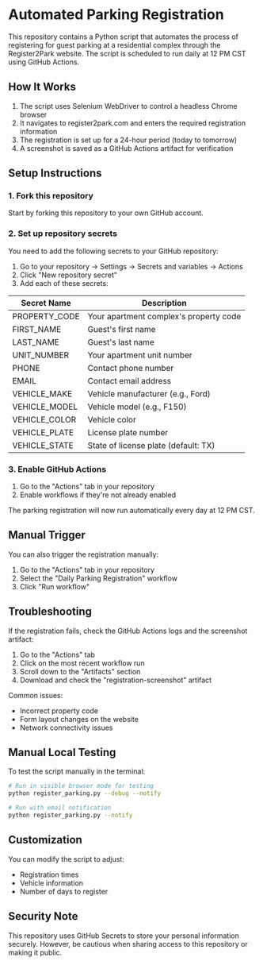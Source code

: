 # Automated Parking Registration

This repository contains a Python script that automates the process of registering for guest parking at a residential complex through the Register2Park website. The script is scheduled to run daily at 12 PM CST using GitHub Actions.

## How It Works

1. The script uses Selenium WebDriver to control a headless Chrome browser
2. It navigates to register2park.com and enters the required registration information
3. The registration is set up for a 24-hour period (today to tomorrow)
4. A screenshot is saved as a GitHub Actions artifact for verification

## Setup Instructions

### 1. Fork this repository

Start by forking this repository to your own GitHub account.

### 2. Set up repository secrets

You need to add the following secrets to your GitHub repository:

1. Go to your repository → Settings → Secrets and variables → Actions
2. Click "New repository secret"
3. Add each of these secrets:

| Secret Name     | Description                               |
|-----------------|-------------------------------------------|
| PROPERTY_CODE   | Your apartment complex's property code    |
| FIRST_NAME      | Guest's first name                        |
| LAST_NAME       | Guest's last name                         |
| UNIT_NUMBER     | Your apartment unit number                |
| PHONE           | Contact phone number                      |
| EMAIL           | Contact email address                     |
| VEHICLE_MAKE    | Vehicle manufacturer (e.g., Ford)         |
| VEHICLE_MODEL   | Vehicle model (e.g., F150)                |
| VEHICLE_COLOR   | Vehicle color                             |
| VEHICLE_PLATE   | License plate number                      |
| VEHICLE_STATE   | State of license plate (default: TX)      |

### 3. Enable GitHub Actions

1. Go to the "Actions" tab in your repository
2. Enable workflows if they're not already enabled

The parking registration will now run automatically every day at 12 PM CST.

## Manual Trigger

You can also trigger the registration manually:

1. Go to the "Actions" tab in your repository
2. Select the "Daily Parking Registration" workflow
3. Click "Run workflow"

## Troubleshooting

If the registration fails, check the GitHub Actions logs and the screenshot artifact:

1. Go to the "Actions" tab
2. Click on the most recent workflow run
3. Scroll down to the "Artifacts" section
4. Download and check the "registration-screenshot" artifact

Common issues:
- Incorrect property code
- Form layout changes on the website
- Network connectivity issues

## Manual Local Testing

To test the script manually in the terminal:

```bash
# Run in visible browser mode for testing
python register_parking.py --debug --notify

# Run with email notification
python register_parking.py --notify
```



## Customization

You can modify the script to adjust:
- Registration times
- Vehicle information
- Number of days to register

## Security Note

This repository uses GitHub Secrets to store your personal information securely. However, be cautious when sharing access to this repository or making it public.